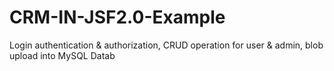 # CRM-IN-JSF2.0-Example
Login authentication &amp; authorization, CRUD operation for user &amp; admin, blob upload into MySQL Datab
